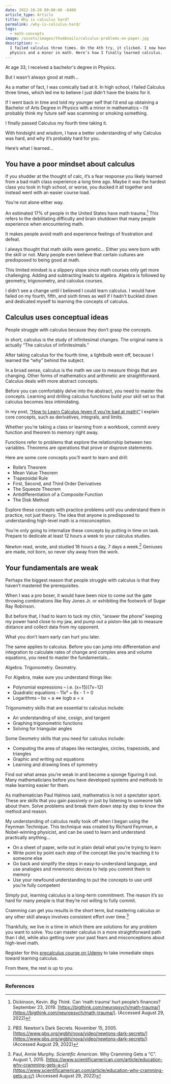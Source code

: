 ```yaml
---
date: 2022-10-20 09:00:00 -0400
article_type: Article
title: Why is calculus hard?
permalink: /why-is-calculus-hard/
tags:
  - math-concepts
image: /assets/images/thumbnails/calculus-problems-on-paper.jpg
description: >-
  I failed calculus three times. On the 4th try, it clicked. I now have a BA in
  physics and a minor in math. Here’s how I finally learned calculus.
---
```


At age 33, I received a bachelor's degree in Physics.

But I wasn't always good at math…

As a matter of fact, I was comically bad at it. In high school, I failed Calculus three times, which led me to believe I just didn't have the brains for it.

If I went back in time and told my younger self that I’d end up obtaining a Bachelor of Arts Degree in Physics with a minor in mathematics – I’d probably think my future self was scamming or smoking something.

I finally passed Calculus my fourth time taking it.

With hindsight and wisdom, I have a better understanding of why Calculus was hard, and why it’s probably hard for you.

Here’s what I learned…


## You have a poor mindset about calculus

If you shudder at the thought of calc, it’s a fear response you likely learned from a bad math class experience a long time ago. Maybe it was the hardest class you took in high school, or worse, you ducked it all together and instead went with an easier course load.

You’re not alone either way.

An estimated 17% of people in the United States have math trauma.[^1] This refers to the debilitating difficulty and brain shutdown that many people experience when encountering math.

It makes people avoid math and experience feelings of frustration and defeat.

I always thought that math skills were genetic… Either you were born with the skill or not. Many people even believe that certain cultures are predisposed to being good at math.

This limited mindset is a slippery slope since math courses only get more challenging. Adding and subtracting leads to algebra. Algebra is followed by geometry, trigonometry, and calculus courses.

I didn’t see a change until I believed I could learn calculus. I would have failed on my fourth, fifth, and sixth times as well if I hadn’t buckled down and dedicated myself to learning the concepts of calculus.


## Calculus uses conceptual ideas

People struggle with calculus because they don’t grasp the concepts.

In short, calculus is the study of infinitesimal changes. The original name is actually “The calculus of infinitesimals.”

After taking calculus for the fourth time, a lightbulb went off, because I learned the “why” behind the subject.

In a broad sense, calculus is the math we use to measure things that are changing. Other forms of mathematics and arithmetic are straightforward. Calculus deals with more abstract concepts.

Before you can comfortably delve into the abstract, you need to master the concepts. Learning and drilling calculus functions build your skill set so that calculus becomes less intimidating.

In my post, [“How to Learn Calculus (even if you’re bad at math)”](https://edlatimore.com/how-to-learn-calculus/) I explain core concepts, such as derivatives, integrals, and limits.

Whether you’re taking a class or learning from a workbook, commit every function and theorem to memory right away.

Functions refer to problems that explore the relationship between two variables. Theorems are operations that prove or disprove statements.

Here are some core concepts you’ll want to learn and drill:



* Rolle’s Theorem
* Mean Value Theorem
* Trapezoidal Rule
* First, Second, and Third Order Derivatives
* The Squeeze Theorem
* Antidifferentiation of a Composite Function
* The Disk Method

Explore these concepts with practice problems until you understand them in practice, not just theory. The idea that anyone is predisposed to understanding high-level math is a misconception.

You’re only going to internalize these concepts by putting in time on task. Prepare to dedicate at least 12 hours a week to your calculus studies.

Newton read, wrote, and studied 18 hours a day, 7 days a week.[^2] Geniuses are made, not born, so never shy away from the work.


## Your fundamentals are weak

Perhaps the biggest reason that people struggle with calculus is that they haven’t mastered the prerequisites.

When I was a pro boxer, it would have been nice to come out the gate throwing combinations like Roy Jones Jr. or exhibiting the footwork of Sugar Ray Robinson.

But before that, I had to learn to tuck my chin, “answer the phone” keeping my power hand close to my jaw, and pump out a piston-like jab to measure distance and collect data from my opponent.

What you don’t learn early can hurt you later.

The same applies to calculus. Before you can jump into differentation and integration to calculate rates of change and complex area and volume equations, you need to master the fundamentals…

Algebra. Trigonometry. Geometry.

For Algebra, make sure you understand things like:



* Polynomial expressions – i.e. (x+15)(7x−12)
* Quadratic equations – 11x² + 6x - 1 = 0
* Logarithms – bx = a ⇔ logb a = x

Trigonometry skills that are essential to calculus include:



* An understanding of sine, cosign, and tangent
* Graphing trigonometric functions
* Solving for triangular angles

Some Geometry skills that you need for calculus include:



* Computing the area of shapes like rectangles, circles, trapezoids, and triangles
* Graphic and writing out equations
* Learning and drawing lines of symmetry

Find out what areas you’re weak in and become a sponge figuring it out. Many mathematicians before you have developed systems and methods to make learning easier for them.

As mathematician Paul Halmos said, mathematics is not a spectator sport. These are skills that you gain passively or just by listening to someone talk about them. Solve problems and break them down step by step to know the method and reason.

My understanding of calculus really took off when I began using the Feynman Technique. This technique was created by Richard Feynman, a Nobel-winning physicist, and can be used to learn and understand practically anything…



* On a sheet of paper, write out in plain detail what you’re trying to learn
* Write point by point each step of the concept like you’re teaching it to someone else
* Go back and simplify the steps in easy-to-understand language, and use analogies and mnemonic devices to help you commit them to memory
* Use your newfound understanding to put the concepts to use until you’re fully competent

Simply put, learning calculus is a long-term commitment. The reason it’s so hard for many people is that they’re not willing to fully commit.

Cramming can get you results in the short term, but mastering calculus or any other skill always involves consistent effort over time.[^3]

Thankfully, we live in a time in which there are solutions for any problem you want to solve. You can master calculus in a more straightforward path than I did, while also getting over your past fears and misconceptions about high-level math.

Register for this [precalculus course on Udemy](https://www.udemy.com/course/trig-by-krista-king/) to take immediate steps toward learning calculus.

From there, the rest is up to you.

---

### References

[^1]: Dickinson, Kevin. _Big Think_. Can ‘math trauma’ hurt people’s finances? September 23, 2019. [https://bigthink.com/neuropsych/math-trauma/](https://bigthink.com/neuropsych/math-trauma/). (Accessed August 29, 2022)

[^2]: _PBS_. Newton's Dark Secrets. November 15, 2005. [https://www.pbs.org/wgbh/nova/video/newtons-dark-secrets/](https://www.pbs.org/wgbh/nova/video/newtons-dark-secrets/) (Accessed August 29, 2022)

[^3]: Paul, Annie Murphy. _Scientific American_. Why Cramming Gets a “C”. August 1, 2015. [https://www.scientificamerican.com/article/education-why-cramming-gets-a-c/](https://www.scientificamerican.com/article/education-why-cramming-gets-a-c/)  (Accessed August 29, 2022)
